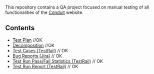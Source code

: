 This repository contains a QA project focused on manual testing of all functionalities of the [Conduit](https://conduit.mate.academy/) website.

## Contents
- [Test Plan](https://docs.google.com/document/d/1_UkrK6RhmzBjX7eFEk24we2Meri4WdJYLYtFz3b3K0M/edit?usp=sharing) //OK
- [Decomposition](https://docs.google.com/document/d/1GQ1VznxdJFoKJ4rhIzN7AHr4gwToLgzRJBJnnVe1afE/edit?usp=sharing) //OK
- [Test Cases (TestRail)](https://docs.google.com/document/d/1O4ba3J3_7O0a4WPRAfzMzC4UyVkrHtWpf1klYH0_MYM/edit?usp=sharing) // OK
- [Bug Reports (Jira)](https://docs.google.com/document/d/1jl1-K3V0Q7M_yXiWtexe-l70eAdzy2wjWeKcCwgR0jY/edit?usp=sharing) // OK
- [Test Run Pass/Fail Statistics (TestRail)](https://drive.google.com/file/d/1DveMm4Qtb8u5rXVvyI4FS9IkamQcAQmu/view?usp=sharing) // OK
- [Test Run Report (TestRail)](https://drive.google.com/file/d/1sSjG-iVI4jK5X9-HW_7Gpj5Vb4D3LF9L/view?usp=sharing) // OK
